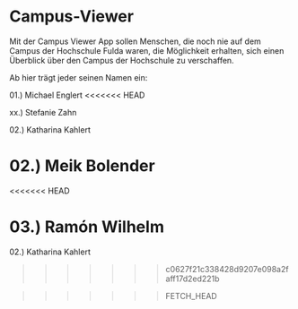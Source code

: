 Campus-Viewer
=============

Mit der Campus Viewer App sollen Menschen, 
die noch nie auf dem Campus der Hochschule Fulda waren, 
die Möglichkeit erhalten, 
sich einen Überblick über den Campus der Hochschule zu verschaffen. 

Ab hier trägt jeder seinen Namen ein:

01.) Michael Englert
<<<<<<< HEAD

xx.) Stefanie Zahn

02.) Katharina Kahlert 

02.) Meik Bolender
=======
<<<<<<< HEAD

03.) Ramón Wilhelm
=======
02.) Katharina Kahlert 
>>>>>>> c0627f21c338428d9207e098a2faff17d2ed221b

>>>>>>> FETCH_HEAD

